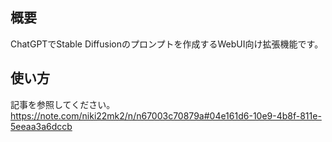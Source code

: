 ## 概要
ChatGPTでStable Diffusionのプロンプトを作成するWebUI向け拡張機能です。  

## 使い方
記事を参照してください。  
https://note.com/niki22mk2/n/n67003c70879a#04e161d6-10e9-4b8f-811e-5eeaa3a6dccb